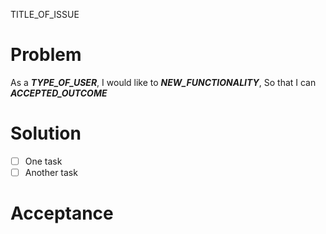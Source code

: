 TITLE_OF_ISSUE
<!-- REMOVE ALL COMMENT BLOCKS, LIKE THIS ONE, BEFORE SUBMITTING! -->

# Problem

<!-- describe issue in user-story form. if possible, try and follow: -->
<!--  1. I N V E S T standards: https://agileforall.com/new-to-agile-invest-in-good-user-stories/ -->
<!--  2. DevOps Definition Of Ready: https://login-handbook.app.cloud.gov/articles/definition-of-ready.html -->

As a ***TYPE_OF_USER***,
I would like to ***NEW_FUNCTIONALITY***,
So that I can ***ACCEPTED_OUTCOME***

# Solution

<!-- check boxes for each task to achieve ACCEPTED_OUTCOME -->

* [ ] One task
* [ ] Another task

# Acceptance

<!-- Define acceptance criteria for ACCEPTED_OUTCOME -->